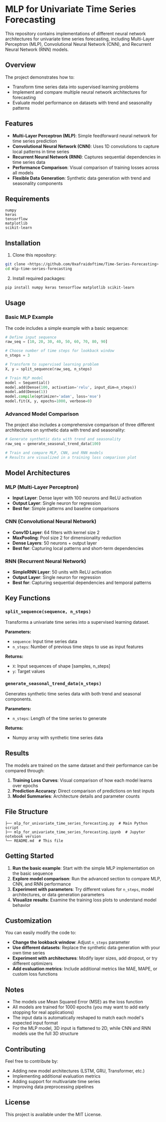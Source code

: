 # MLP for Univariate Time Series Forecasting

This repository contains implementations of different neural network architectures for univariate time series forecasting, including Multi-Layer Perceptron (MLP), Convolutional Neural Network (CNN), and Recurrent Neural Network (RNN) models.

## Overview

The project demonstrates how to:
- Transform time series data into supervised learning problems
- Implement and compare multiple neural network architectures for forecasting
- Evaluate model performance on datasets with trend and seasonality patterns

## Features

- **Multi-Layer Perceptron (MLP)**: Simple feedforward neural network for time series prediction
- **Convolutional Neural Network (CNN)**: Uses 1D convolutions to capture local patterns in time series
- **Recurrent Neural Network (RNN)**: Captures sequential dependencies in time series data
- **Performance Comparison**: Visual comparison of training losses across all models
- **Flexible Data Generation**: Synthetic data generation with trend and seasonality components

## Requirements

```
numpy
keras
tensorflow
matplotlib
scikit-learn
```

## Installation

1. Clone this repository:
```bash
git clone <https://github.com/0xafraidoftime/Time-Series-Forecasting>
cd mlp-time-series-forecasting
```

2. Install required packages:
```bash
pip install numpy keras tensorflow matplotlib scikit-learn
```

## Usage

### Basic MLP Example

The code includes a simple example with a basic sequence:

```python
# Define input sequence
raw_seq = [10, 20, 30, 40, 50, 60, 70, 80, 90]

# Choose number of time steps for lookback window
n_steps = 3

# Transform to supervised learning problem
X, y = split_sequence(raw_seq, n_steps)

# Train MLP model
model = Sequential()
model.add(Dense(100, activation='relu', input_dim=n_steps))
model.add(Dense(1))
model.compile(optimizer='adam', loss='mse')
model.fit(X, y, epochs=1000, verbose=0)
```

### Advanced Model Comparison

The project also includes a comprehensive comparison of three different architectures on synthetic data with trend and seasonality:

```python
# Generate synthetic data with trend and seasonality
raw_seq = generate_seasonal_trend_data(100)

# Train and compare MLP, CNN, and RNN models
# Results are visualized in a training loss comparison plot
```

## Model Architectures

### MLP (Multi-Layer Perceptron)
- **Input Layer**: Dense layer with 100 neurons and ReLU activation
- **Output Layer**: Single neuron for regression
- **Best for**: Simple patterns and baseline comparisons

### CNN (Convolutional Neural Network)
- **Conv1D Layer**: 64 filters with kernel size 2
- **MaxPooling**: Pool size 2 for dimensionality reduction
- **Dense Layers**: 50 neurons + output layer
- **Best for**: Capturing local patterns and short-term dependencies

### RNN (Recurrent Neural Network)
- **SimpleRNN Layer**: 50 units with ReLU activation
- **Output Layer**: Single neuron for regression
- **Best for**: Capturing sequential dependencies and temporal patterns

## Key Functions

### `split_sequence(sequence, n_steps)`
Transforms a univariate time series into a supervised learning dataset.

**Parameters:**
- `sequence`: Input time series data
- `n_steps`: Number of previous time steps to use as input features

**Returns:**
- `X`: Input sequences of shape [samples, n_steps]
- `y`: Target values

### `generate_seasonal_trend_data(n_steps)`
Generates synthetic time series data with both trend and seasonal components.

**Parameters:**
- `n_steps`: Length of the time series to generate

**Returns:**
- Numpy array with synthetic time series data

## Results

The models are trained on the same dataset and their performance can be compared through:
1. **Training Loss Curves**: Visual comparison of how each model learns over epochs
2. **Prediction Accuracy**: Direct comparison of predictions on test inputs
3. **Model Summaries**: Architecture details and parameter counts

## File Structure

```
├── mlp_for_univariate_time_series_forecasting.py  # Main Python script
├── mlp_for_univariate_time_series_forecasting.ipynb  # Jupyter notebook version
└── README.md  # This file
```

## Getting Started

1. **Run the basic example**: Start with the simple MLP implementation on the basic sequence
2. **Explore model comparison**: Run the advanced section to compare MLP, CNN, and RNN performance
3. **Experiment with parameters**: Try different values for `n_steps`, model architectures, or data generation parameters
4. **Visualize results**: Examine the training loss plots to understand model behavior

## Customization

You can easily modify the code to:
- **Change the lookback window**: Adjust `n_steps` parameter
- **Use different datasets**: Replace the synthetic data generation with your own time series
- **Experiment with architectures**: Modify layer sizes, add dropout, or try different optimizers
- **Add evaluation metrics**: Include additional metrics like MAE, MAPE, or custom loss functions

## Notes

- The models use Mean Squared Error (MSE) as the loss function
- All models are trained for 1000 epochs (you may want to add early stopping for real applications)
- The input data is automatically reshaped to match each model's expected input format
- For the MLP model, 3D input is flattened to 2D, while CNN and RNN models use the full 3D structure

## Contributing

Feel free to contribute by:
- Adding new model architectures (LSTM, GRU, Transformer, etc.)
- Implementing additional evaluation metrics
- Adding support for multivariate time series
- Improving data preprocessing pipelines

## License

This project is available under the MIT License.

